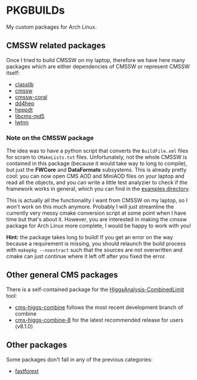 # PKGBUILDs
My custom packages for Arch Linux.

## CMSSW related packages

Once I tried to build CMSSW on my laptop, therefore we have here many packages which are either dependencies of CMSSW or
represent CMSSW itself:

* [classlib](classlib)
* [cmssw](cmssw)
* [cmssw-coral](cmssw-coral)
* [dd4hep](dd4hep)
* [heppdt](heppdt)
* [libcms-md5](libcms-md5)
* [lwtnn](lwtnn)

### Note on the CMSSW package

The idea was to have a python script that converts the `BuildFile.xml` files for scram to `CMakeLists.txt` files.
Unfortunately, not the whole CMSSW is contained in this package (because it would take way to long to compile), but just
the **FWCore** and **DataFormats** subsystems. This is already pretty cool: you can now open CMS AOD and MiniAOD files
on your laptop and read all the objects, and you can write a little test analyzier to check if the framework works in
general, which you can find in the [examples directory](cmssw/examples).

This is actually all the functionality I want from CMSSW on my laptop, so I won't work on this much anymore. Probably I
will just streamline the currently very messy cmake conversion script at some point when I have time but that's about it.
However, you are interested in making the cmssw package for Arch Linux more complete, I would be happy to work with you!

**Hint:** the package takes long to build! If you get an error on the way because a requirement is missing, you should
relaunch the build process with `makepkg --noextract` such that the sources are not overwritten and cmake can just
continue where it left off after you fixed the error.


## Other general CMS packages

There is a self-contained package for the [HiggsAnalysis-CombinedLimit](https://github.com/cms-analysis/HiggsAnalysis-CombinedLimit) tool:

* [cms-higgs-combine](cms-higgs-combine) follows the most recent development branch of combine
* [cms-higgs-combine-8](cms-higgs-combine-8) for the latest recommended release for users (v8.1.0)

## Other packages

Some packages don't fall in any of the previous categories:

* [fastforest](fastforest)
